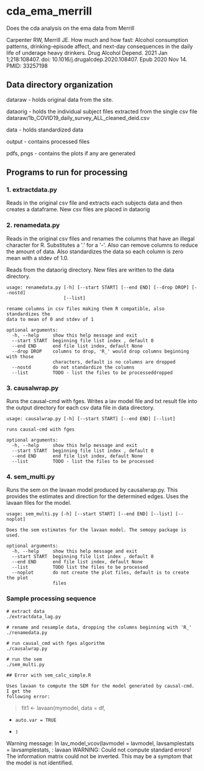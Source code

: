 # cda_ema_merrill

Does the cda analysis on the ema data from Merrill

Carpenter RW, Merrill JE.  How much and how fast: Alcohol consumption patterns, drinking-episode affect, and next-day consequences in the daily life of underage heavy drinkers.
Drug Alcohol Depend. 2021 Jan 1;218:108407. doi: 10.1016/j.drugalcdep.2020.108407. Epub 2020 Nov 14.
PMID: 33257198

## Data directory organization
dataraw - holds original data from the site.

dataorig - holds the individual subject files extracted from the single csv file
dataraw/1b_COVID19_daily_survey_ALL_cleaned_deid.csv

data - holds standardized data

output - contains processed files

pdfs, pngs - contains the plots if any are generated

## Programs to run for processing

### 1. extractdata.py
Reads in the original csv file and extracts each subjects data and then
creates a dataframe. New csv files are placed in dataorig

### 2. renamedata.py
Reads in the original csv files and renames the columns that have an illegal character for R.
Substitutes a '.' for a '-'.  Also can remove columns to reduce
the amount of data.  Also standardizes the data so each column is zero mean
with a stdev of 1.0.

Reads from the dataorig directory.
New files are written to the data directory.
```
usage: renamedata.py [-h] [--start START] [--end END] [--drop DROP] [--nostd]
                     [--list]

rename columns in csv files making them R compatible, also standardizes the
data to mean of 0 and stdev of 1

optional arguments:
  -h, --help     show this help message and exit
  --start START  beginning file list index , default 0
  --end END      end file list index, default None
  --drop DROP    columns to drop, 'R_' would drop columns beginning with those
                 characters, default is no columns are dropped
  --nostd        do not standardize the columns
  --list         TODO - list the files to be processeddropped
```

### 3. causalwrap.py
Runs the causal-cmd with fges.  Writes a lav model file and txt 
result file into the
output directory for each csv data file in data directory.

```
usage: causalwrap.py [-h] [--start START] [--end END] [--list]

runs causal-cmd with fges

optional arguments:
  -h, --help     show this help message and exit
  --start START  beginning file list index , default 0
  --end END      end file list index, default None
  --list         TODO - list the files to be processed
```

### 4. sem_multi.py
Runs the sem on the lavaan model produced by causalwrap.py. 
This provides the estimates and direction for the determined
edges.  Uses the lavaan files for the model.

```
usage: sem_multi.py [-h] [--start START] [--end END] [--list] [--noplot]

Does the sem estimates for the lavaan model. The semopy package is used.

optional arguments:
  -h, --help     show this help message and exit
  --start START  beginning file list index , default 0
  --end END      end file list index, default None
  --list         TODO list the files to be processed
  --noplot       do not create the plot files, default is to create the plot
                 files
```
### Sample processing sequence
```
# extract data
./extractdata_lag.py

# rename and resample data, dropping the columns beginning with 'R_'
./renamedata.py 

# run causal_cmd with fges algorithm
./causalwrap.py 

# run the sem
./sem_multi.py 

## Error with sem_calc_simple.R

Uses lavaan to compute the SEM for the model generated by causal-cmd.  I get the 
following error:

```
> fit1 <- lavaan(mymodel, data = df,
+     auto.var = TRUE
+     )
Warning message:
In lav_model_vcov(lavmodel = lavmodel, lavsamplestats = lavsamplestats,  :
  lavaan WARNING:
    Could not compute standard errors! The information matrix could
    not be inverted. This may be a symptom that the model is not
    identified.
> 
```
